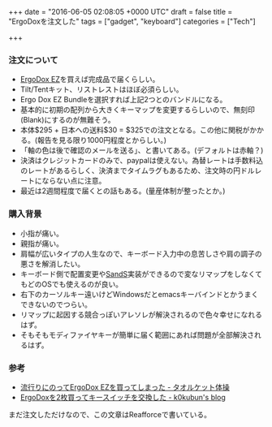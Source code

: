 
+++
date = "2016-06-05 02:08:05 +0000 UTC"
draft = false
title = "ErgoDoxを注文した"
tags = ["gadget", "keyboard"]
categories = ["Tech"]

+++
### 注文について

<ul>
<li><a href="https://www.indiegogo.com/projects/ergodox-ez-an-incredible-mechanical-keyboard/x/14305528#/">ErgoDox EZ</a>を買えば完成品で届くらしい。</li>
<li>Tilt/Tentキット、リストレストはほぼ必須らしい。</li>
<li>Ergo Dox EZ Bundleを選択すれば上記2つとのバンドルになる。</li>
<li>基本的に初期の配列から大きくキーマップを変更するらしいので、無刻印(Blank)にするのが無難そう。</li>
<li>本体$295 + 日本への送料$30 = $325での注文となる。この他に関税がかかる。(報告を見る限り1000円程度とからしい。)</li>
<li>「軸の色は後で確認のメールを送る」、と書いてある。(デフォルトは赤軸？)</li>
<li>決済はクレジットカードのみで、paypalは使えない。為替レートは手数料込のレートがあるらしく、決済までタイムラグもあるため、注文時の円ドルレートにならない点に注意。</li>
<li>最近は2週間程度で届くとの話もある。(量産体制が整ったとか。)</li>
</ul>


### 購入背景

<ul>
<li>小指が痛い。</li>
<li>親指が痛い。</li>
<li>肩幅が広いタイプの人生なので、キーボード入力中の息苦しさや肩の調子の悪さを解消したい。</li>
<li>キーボード側で配置変更や<a href="https://github.com/YutaSZK/win-sands-ahk">SandS</a>実装ができるので変なリマップをしなくてもどのOSでも使えるのが良い。</li>
<li>右下のカーソルキー遠いけどWindowsだとemacsキーバインドとかうまくできないのでつらい。</li>
<li>リマップに起因する競合っぽいアレソレが解決されるので色々幸せになれるはず。</li>
<li>そもそもモディファイヤキーが簡単に届く範囲にあれば問題が全部解決されるはず。</li>
</ul>


### 参考

<ul>
<li><a href="http://hachibeechan.hateblo.jp/entry/first-impression-of-ergodox-ez">流行りにのってErgoDox EZを買ってしまった - タオルケット体操</a></li>
<li><a href="http://k0kubun.hatenablog.com/entry/ergodox">ErgoDoxを2枚買ってキースイッチを交換した - k0kubun&#39;s blog</a></li>
</ul>


まだ注文しただけなので、この文章はReafforceで書いている。


